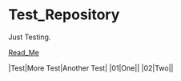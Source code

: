 # Test_Repository
Just Testing.

[Read_Me](https://github.com/ditokp/Tes_Repositori/blob/master/Read_Me.md)

|Test|More Test|Another Test|
|01|One||
|02|Two||
